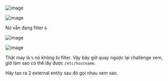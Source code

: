 ![image](https://github.com/user-attachments/assets/f2ce48a9-9ce5-499c-b0c3-314a2bf7d845)

![image](https://github.com/user-attachments/assets/72869bc4-1267-4c85-87cc-935463b78779)

Nó vẫn đang filter `&` 

![image](https://github.com/user-attachments/assets/127385ac-7162-4c9a-9a21-671de6484fe6)

![image](https://github.com/user-attachments/assets/cb0151f1-2c1b-4cca-8ba6-2569de973516)

Thật may là `%` nó không bị filter. Vậy bây giờ quay ngược lại challenge xem, giờ làm sao có thể lấy được `/etc/hostname`.

Hãy tạo ra 2 external entity sau đó gọi nhau xem sao.

